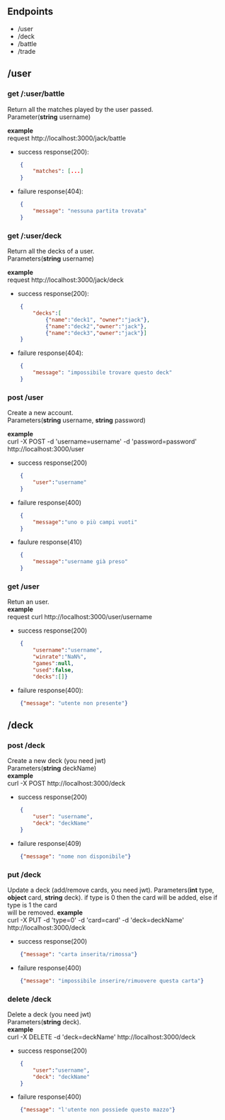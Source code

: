 ## Endpoints

* /user
* /deck
* /battle
* /trade

## /user

### get /:user/battle  
Return all the matches played by the user passed.  
Parameter(**string** username)  

**example**  
request http://localhost:3000/jack/battle  

* success response(200):  
```json
	{  
		"matches": [...]  
	}  
```
* failure response(404):  
```json
	{  
		"message": "nessuna partita trovata"  
	}  
```
### get /:user/deck  
Return all the decks of a user.  
Parameters(**string** username)  

**example**  
request http://localhost:3000/jack/deck

* success response(200):
```json
	{
		"decks":[
			{"name":"deck1", "owner":"jack"},
			{"name":"deck2","owner":"jack"},
			{"name":"deck3","owner":"jack"}]
	}
```

* failure response(404):  
```json
	{
		"message": "impossibile trovare questo deck"
	}
```

### post /user
Create a new account.  
Parameters(**string** username, **string** password)  

**example**  
curl -X POST -d 'username=username' -d 'password=password' http://localhost:3000/user  
 
 * success response(200)  
```json  
	{
		"user":"username"
	}
```
* failure response(400)  
```json  
	{
		"message":"uno o più campi vuoti"
	}
```
* faulure response(410)  
```json
	{
		"message":"username già preso"
	}
```  
### get /user  
Retun an user.  
**example**   
request curl http://localhost:3000/user/username  
* success response(200)  
```json
	{
		"username":"username",
		"winrate":"NaN%",
		"games":null,
		"used":false,
		"decks":[]}
```  
* failure response(400):  
```json
	{"message": "utente non presente"}
```

## /deck  

### post /deck  
Create a new deck (you need jwt)  
Parameters(**string** deckName)  
**example**  
curl -X POST  http://localhost:3000/deck  
* success response(200)  
```json
	{
		"user": "username",
		"deck": "deckName"
	}
```  
* failure response(409)  
```json
	{"message": "nome non disponibile"}
```  

### put /deck
Update a deck (add/remove cards, you need jwt).
Parameters(**int** type, **object** card, **string** deck).
if type is 0 then the card will be added, else if type is 1 the card  
will be removed.
**example**  
curl -X PUT -d 'type=0' -d 'card=card' -d 'deck=deckName'  http://localhost:3000/deck

* success response(200)
```json
	{"message": "carta inserita/rimossa"}  
``` 
* failure response(400)
```json
	{"message": "impossibile inserire/rimuovere questa carta"}
```

### delete /deck
Delete a deck (you need jwt)  
Parameters(**string** deck).  
**example**  
curl -X DELETE  -d 'deck=deckName' http://localhost:3000/deck  

* success response(200)  
```json
	{
		"user":"username",
		"deck": "deckName"
	}
```
* failure response(400)  
```json
	{"message": "l'utente non possiede questo mazzo"}
```
